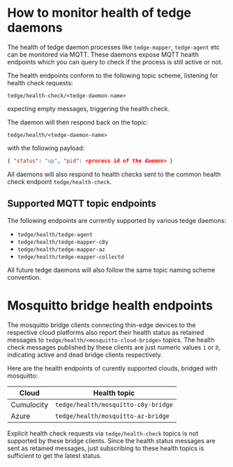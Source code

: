 # How to monitor health of tedge daemons

The health of tedge daemon processes like `tedge-mapper`, `tedge-agent` etc can be monitored via MQTT.
These daemons expose MQTT health endpoints which you can query to check if the process is still active or not.

The health endpoints conform to the following topic scheme, listening for health check requests:

`tedge/health-check/<tedge-daemon-name>`

expecting empty messages, triggering the health check.

The daemon will then respond back on the topic:

`tedge/health/<tedge-daemon-name>`

with the following payload:

```json
{ "status": "up", "pid": <process id of the daemon> }
```

All daemons will also respond to health checks sent to the common health check endpoint `tedge/health-check`.

## Supported MQTT topic endpoints

The following endpoints are currently supported by various tedge daemons:

* `tedge/health/tedge-agent`
* `tedge/health/tedge-mapper-c8y`
* `tedge/health/tedge-mapper-az`
* `tedge/health/tedge-mapper-collectd`

All future tedge daemons will also follow the same topic naming scheme convention.

# Mosquitto bridge health endpoints

The mosquitto bridge clients connecting thin-edge devices to the respective cloud platforms also report their health status as retained messages to `tedge/health/<mosquitto-cloud-bridge>` topics.
The health check messages published by these clients are just numeric values `1` or `0`, indicating active and dead bridge clients respectively.

Here are the health endpoints of curently supported clouds, bridged with mosquitto:

| Cloud      | Health topic                        |
| ---------- | ----------------------------------- |
| Cumulocity | `tedge/health/mosquitto-c8y-bridge` |
| Azure      | `tedge/health/mosquitto-az-bridge`  |

Explicit health check requests via `tedge/health-check` topics is not supported by these bridge clients.
Since the health status messages are sent as retained messages, just subscribing to these health topics is sufficient to get the latest status.
